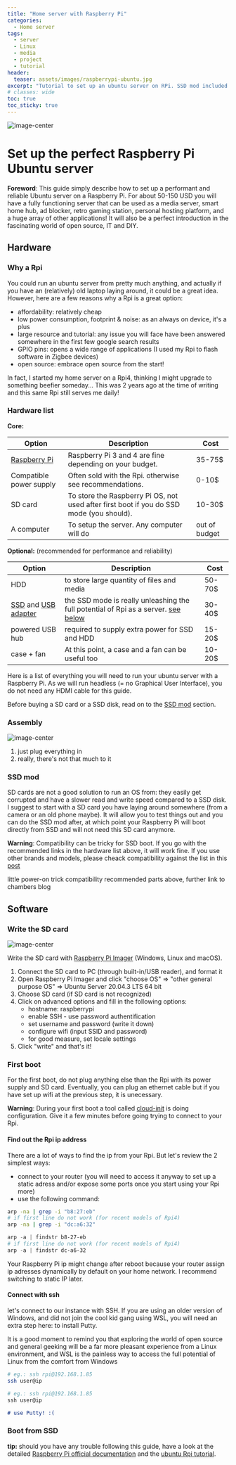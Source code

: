 ```yaml
---
title: "Home server with Raspberry Pi"
categories:
  - Home server
tags:
  - server
  - Linux
  - media
  - project
  - tutorial
header:
  teaser: assets/images/raspberrypi-ubuntu.jpg
excerpt: "Tutorial to set up an ubuntu server on RPi. SSD mod included!"
# classes: wide
toc: true
toc_sticky: true
---
```


![image-center](/{{page.header.teaser}})
# Set up the perfect Raspberry Pi Ubuntu server

<div class="notice--info">

**Foreword**: This guide simply describe how to set up a performant and reliable Ubuntu server on a Raspberry Pi. For about 50-150 USD you will have a fully functioning server that can be used as a media server, smart home hub, ad blocker, retro gaming station, personal hosting platform, and a huge array of other applications! It will also be a perfect introduction in the fascinating world of open source, IT and DIY.

</div>

## Hardware

### Why a Rpi

You could run an ubuntu server from pretty much anything, and actually if you have an (relatively) old laptop laying around, it could be a great idea. However, here are a few reasons why a Rpi is a great option:
- affordability: relatively cheap
- low power consumption, footprint & noise: as an always on device, it's a plus
- large resource and tutorial: any issue you will face have been answered somewhere in the first few google search results 
- GPIO pins: opens a wide range of applications (I used my Rpi to flash software in Zigbee devices)
- open source: embrace open source from the start!

In fact, I started my home server on a Rpi4, thinking I might upgrade to something beefier someday... This was 2 years ago at the time of writing and this same Rpi still serves me daily!
### Hardware list
**Core:**

| Option | Description | Cost |
| ------ | ----------- | ---- |
| [Raspberry Pi](https://www.amazon.com/gp/product/B07TKFFCF1/ref=as_li_tl?ie=UTF8&tag=antoineglacet-20&camp=1789&creative=9325&linkCode=as2&creativeASIN=B07TKFFCF1&linkId=3727b43939cd326556c1309040702ea1)            | Raspberry Pi 3 and 4 are fine depending on your budget.  | 35-75$ |
| Compatible power supply | Often sold with the Rpi. otherwise see recommendations.  | 0-10$ |
| SD card                 | To store the Raspberry Pi OS, not used after first boot if you do SSD mode (you should).| 10-30$ |
| A computer              | To setup the server. Any computer will do | out of budget |

**Optional:** (recommended for performance and reliability)

| Option | Description | Cost |
| ------ | ----------- | ---- |
| HDD                  | to store large quantity of files and media  | 50-70$ |
| [SSD](https://www.amazon.com/gp/product/B01N5IB20Q/ref=as_li_tl?ie=UTF8&tag=antoineglacet-20&camp=1789&creative=9325&linkCode=as2&creativeASIN=B01N5IB20Q&linkId=14dce372402111def65e1f1eb0eaa816) and [USB adapter](https://www.amazon.com/gp/product/B00XLAZODE/ref=as_li_tl?ie=UTF8&tag=antoineglacet-20&camp=1789&creative=9325&linkCode=as2&creativeASIN=B00XLAZODE&linkId=68ecacf469a4133fe84854670b3785c3)  | the SSD mode is really unleashing the full potential of Rpi as a server. [see below](#ssd-mod)  | 30-40$ |
| powered USB hub      | required to supply extra power for SSD and HDD | 15-20$ |
| case + fan           | At this point, a case and a fan can be useful too | 10-20$ | 

Here is a list of everything you will need to run your ubuntu server with a Raspberry Pi. As we will run headless (= no Graphical User Interface), you do not need any HDMI cable for this guide.

Before buying a SD card or a SSD disk, read on to the [SSD mod](#ssd-mod) section.



### Assembly

![image-center](/assets/images/raspberrypi-assembly.jpg)

1. just plug everything in
2. really, there's not that much to it

### SSD mod
SD cards are not a good solution to run an OS from: they easily get corrupted and have a slower read and write speed compared to a SSD disk. I suggest to start with a SD card you have laying around somewhere (from a camera or an old phone maybe). It will allow you to test things out and you can do the SSD mod after, at which point your Raspberry Pi will boot directly from SSD and will not need this SD card anymore.

<div class="notice--danger">

**Warning**: Compatibility can be tricky for SSD boot. If you go with the recommended links in the hardware list above, it will work fine. If you use other brands and models, please cheack compatibility against the list in this [post](https://jamesachambers.com/new-raspberry-pi-4-bootloader-usb-network-boot-guide/)

</div>

little power-on trick
compatibility recommended parts above, further link to chambers blog

## Software

### Write the SD card

![image-center](/assets/images/raspberrypi-SD-write.gif)

Write the SD card with [Raspberry Pi Imager](https://www.raspberrypi.com/software/) (Windows, Linux and macOS).

1. Connect the SD card to PC (through built-in/USB reader), and format it
2. Open Raspberry Pi Imager and click "choose OS" => "other general purpose OS" => Ubuntu Server 20.04.3 LTS 64 bit
3. Choose SD card (if SD card is not recognized)
4. Click on advanced options and fill in the following options:
    - hostname: raspberrypi
    - enable SSH - use password authentification
    - set username and password (write it down)
    - configure wifi (input SSID and password)
    - for good measure, set locale settings
5. Click "write" and that's it!

### First boot

For the first boot, do not plug anything else than the Rpi with its power supply and SD card. Eventually, you can plug an ethernet cable but if you have set up wifi at the previous step, it is unecessary.

<div class="notice--danger">

**Warning**: During your first boot a tool called [cloud-init](https://cloud-init.io/?_ga=2.64849775.1748684259.1645015163-866807930.1645015163) is doing configuration. Give it a few minutes before going trying to connect to your Rpi.

</div>


#### Find out the Rpi ip address

There are a lot of ways to find the ip from your Rpi. But let's review the 2 simplest ways:

- connect to your router (you will need to access it anyway to set up a static adress and/or expose some ports once you start using your Rpi more)
- use the following command:
```sh Linux/macOS codeCopyEnabled
arp -na | grep -i "b8:27:eb"
# if first line do not work (for recent models of Rpi4)
arp -na | grep -i "dc:a6:32" 
```

```powershell Windows codeCopyEnabled
arp -a | findstr b8-27-eb
# if first line do not work (for recent models of Rpi4)
arp -a | findstr dc-a6-32  
```


Your Raspberry Pi ip might change after reboot because your router assign ip adresses dynamically by default on your home network. I recommend switching to static IP later. 
#### Connect with ssh

let's connect to our instance with SSH. If you are using an older version of Windows, and did not join the cool kid gang using WSL, you will need an extra step here: to install Putty.

It is a good moment to remind you that exploring the world of open source and general geeking will be a far more pleasant experience from a Linux environment, and WSL is the painless way to access the full potential of Linux from the comfort from Windows

```sh Linux/macOS codeCopyEnabled
# eg.: ssh rpi@192.168.1.85
ssh user@ip
```

```powershell Windows>=10 codeCopyEnabled
# eg.: ssh rpi@192.168.1.85
ssh user@ip
```

```md Windows<10 codeCopyEnabled
# use Putty! :(
```


### Boot from SSD


<div class="notice--info">

**tip:** should you have any trouble following this guide, have a look at the detailed [Raspberry Pi official documentation](https://www.raspberrypi.com/documentation/computers/getting-started.html) and the [ubuntu Rpi tutorial](https://ubuntu.com/tutorials/how-to-install-ubuntu-on-your-raspberry-pi#1-overview).

</div>
